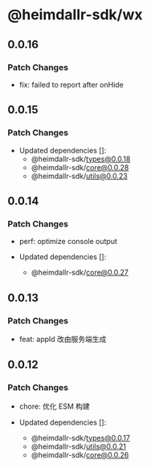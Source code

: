 # @heimdallr-sdk/wx

## 0.0.16

### Patch Changes

- fix: failed to report after onHide

## 0.0.15

### Patch Changes

- Updated dependencies []:
  - @heimdallr-sdk/types@0.0.18
  - @heimdallr-sdk/core@0.0.28
  - @heimdallr-sdk/utils@0.0.23

## 0.0.14

### Patch Changes

- perf: optimize console output

- Updated dependencies []:
  - @heimdallr-sdk/core@0.0.27

## 0.0.13

### Patch Changes

- feat: appId 改由服务端生成

## 0.0.12

### Patch Changes

- chore: 优化 ESM 构建

- Updated dependencies []:
  - @heimdallr-sdk/types@0.0.17
  - @heimdallr-sdk/utils@0.0.21
  - @heimdallr-sdk/core@0.0.26
